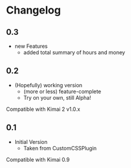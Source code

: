 # Changelog

## 0.3
- new Features
  - added total summary of hours and money

## 0.2
- (Hopefully) working version
  - (more or less) feature-complete
  - Try on your own, still Alpha! 

Compatible with Kimai 2 v1.0.x 

## 0.1 

- Initial Version
  - Taken from CustomCSSPlugin
  
Compatible with Kimai 0.9
